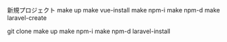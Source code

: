 新規プロジェクト
make up
make vue-install
make npm-i
make npm-d
make laravel-create

git clone
make up
make npm-i
make npm-d
laravel-install